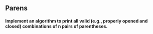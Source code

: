 ## Parens 
#### Implement an algorithm to print all valid (e.g., properly opened and closed) combinations of n pairs of parentheses. 